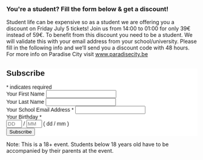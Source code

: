 ### You're a student? Fill the form below & get a discount!

Student life can be expensive so as a student we are offering you a discount on Friday July 5 tickets! 
Join us from 14:00 to 01:00 for only 39€ instead of 59€.
To benefit from this discount you need to be a student. We will validate this with your email address from your school/university. 
Please fill in the following info and we’ll send you a discount code with 48 hours. 
For more info on Paradise City visit www.paradisecity.be

<!-- Begin Mailchimp Signup Form -->
<link href="//cdn-images.mailchimp.com/embedcode/classic-10_7.css" rel="stylesheet" type="text/css">
<style type="text/css">
	#mc_embed_signup{background:#fff; clear:left; font:14px Helvetica,Arial,sans-serif; }
	/* Add your own Mailchimp form style overrides in your site stylesheet or in this style block.
	   We recommend moving this block and the preceding CSS link to the HEAD of your HTML file. */
</style>
<div id="mc_embed_signup">
<form action="https://paradisecity.us10.list-manage.com/subscribe/post?u=9385d387968c3b3102284a2c6&amp;id=1c470d3f87" method="post" id="mc-embedded-subscribe-form" name="mc-embedded-subscribe-form" class="validate" target="_blank" novalidate>
    <div id="mc_embed_signup_scroll">
	<h2>Subscribe</h2>
<div class="indicates-required"><span class="asterisk">*</span> indicates required</div>
<div class="mc-field-group">
	<label for="mce-FNAME">Your First Name </label>
	<input type="text" value="" name="FNAME" class="" id="mce-FNAME">
</div>
<div class="mc-field-group">
	<label for="mce-LNAME">Your Last Name </label>
	<input type="text" value="" name="LNAME" class="" id="mce-LNAME">
</div>
<div class="mc-field-group">
	<label for="mce-EMAIL">Your School Email Address  <span class="asterisk">*</span>
</label>
	<input type="email" value="" name="EMAIL" class="required email" id="mce-EMAIL">
</div>
<div class="mc-field-group size1of2">
	<label for="mce-BIRTHDAY-month">Your Birthday  <span class="asterisk">*</span>
</label>
	<div class="datefield">
		<span class="subfield dayfield"><input class="birthday required" type="text" pattern="[0-9]*" value="" placeholder="DD" size="2" maxlength="2" name="BIRTHDAY[day]" id="mce-BIRTHDAY-day"></span> / 
        <span class="subfield monthfield"><input class="birthday required" type="text" pattern="[0-9]*" value="" placeholder="MM" size="2" maxlength="2" name="BIRTHDAY[month]" id="mce-BIRTHDAY-month"></span> 
		<span class="small-meta nowrap">( dd / mm )</span>
	</div>
</div>	<div id="mce-responses" class="clear">
		<div class="response" id="mce-error-response" style="display:none"></div>
		<div class="response" id="mce-success-response" style="display:none"></div>
	</div>    <!-- real people should not fill this in and expect good things - do not remove this or risk form bot signups-->
    <div style="position: absolute; left: -5000px;" aria-hidden="true"><input type="text" name="b_9385d387968c3b3102284a2c6_1c470d3f87" tabindex="-1" value=""></div>
    <div class="clear"><input type="submit" value="Subscribe" name="subscribe" id="mc-embedded-subscribe" class="button"></div>
    </div>
</form>
</div>
<script type='text/javascript' src='//s3.amazonaws.com/downloads.mailchimp.com/js/mc-validate.js'></script><script type='text/javascript'>(function($) {window.fnames = new Array(); window.ftypes = new Array();fnames[1]='FNAME';ftypes[1]='text';fnames[2]='LNAME';ftypes[2]='text';fnames[0]='EMAIL';ftypes[0]='email';fnames[5]='BIRTHDAY';ftypes[5]='birthday';fnames[3]='ADDRESS';ftypes[3]='address';fnames[4]='PHONE';ftypes[4]='phone';}(jQuery));var $mcj = jQuery.noConflict(true);</script>
<!--End mc_embed_signup-->

Note: This is a 18+ event. Students below 18 years old have to be accompanied by their parents at the event. 

